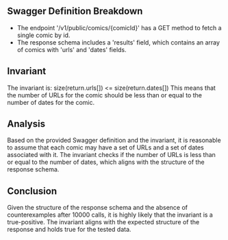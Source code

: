 ## Swagger Definition Breakdown
- The endpoint '/v1/public/comics/{comicId}' has a GET method to fetch a single comic by id.
- The response schema includes a 'results' field, which contains an array of comics with 'urls' and 'dates' fields.

## Invariant
The invariant is: size(return.urls[]) <= size(return.dates[])
This means that the number of URLs for the comic should be less than or equal to the number of dates for the comic.

## Analysis
Based on the provided Swagger definition and the invariant, it is reasonable to assume that each comic may have a set of URLs and a set of dates associated with it. The invariant checks if the number of URLs is less than or equal to the number of dates, which aligns with the structure of the response schema.

## Conclusion
Given the structure of the response schema and the absence of counterexamples after 10000 calls, it is highly likely that the invariant is a true-positive. The invariant aligns with the expected structure of the response and holds true for the tested data.
